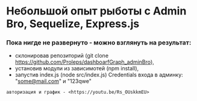 # Небольшой опыт рыботы с Admin Bro, Sequelize, Express.js

### Пока нигде не развернуто - можно взглянуть на результат:
- склонировав репозиторий (git clone https://github.com/Proleps/dashboarfGraph_adminBro),
- установив модули из зависимотей (npm install),
- запустив index.js (node src/index.js)
Credentials входа в админку: "some@mail.com" и "123qwe"

`авторизация и график - <https://youtu.be/Rs_OUskkmEU> `
